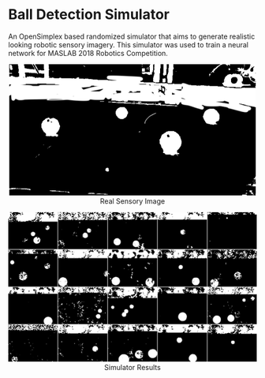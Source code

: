# Ball Detection Simulator

An OpenSimplex based randomized simulator that aims to generate realistic looking robotic sensory imagery. This simulator was used to train a neural network for MASLAB 2018 Robotics Competition. 

<p align="center">
  <img width="500" src="Images/real.png">
  Real Sensory Image
</p>

<p align="center">
  <img width="800" src="Images/simulated.png">
  Simulator Results
</p>

